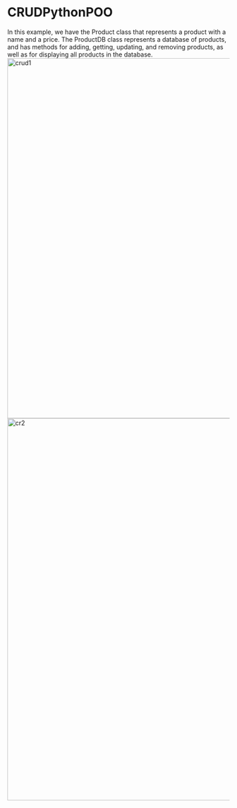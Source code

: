 # CRUDPythonPOO
In this example, we have the Product class that represents a product with a name and a price. The ProductDB class represents a database of products, and has methods for adding, getting, updating, and removing products, as well as for displaying all products in the database.
<img width="815" alt="crud1" src="https://user-images.githubusercontent.com/3122465/216157869-c6de630e-29a6-406e-ab1d-6e1b66177128.png">
<img width="865" alt="cr2" src="https://user-images.githubusercontent.com/3122465/216159685-5c9b26b1-5bc9-40c6-b70a-b3793be8f2de.png">
